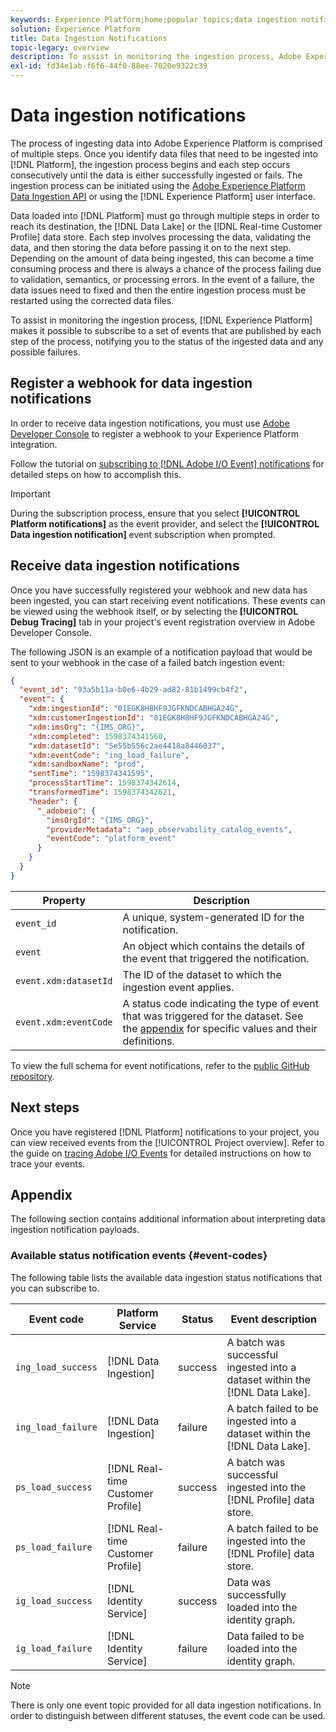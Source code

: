 ```yaml
---
keywords: Experience Platform;home;popular topics;data ingestion notifications;notifications;subscribe events;data ingestion status events;status events;subscribe;status notifications;
solution: Experience Platform
title: Data Ingestion Notifications
topic-legacy: overview
description: To assist in monitoring the ingestion process, Adobe Experience Platform makes it possible to subscribe to a set of events that are published by each step of the process, notifying you to the status of the ingested data and any possible failures.
exl-id: fd34e1ab-f6f6-44f0-88ee-7020e9322c39
---
```

# Data ingestion notifications

The process of ingesting data into Adobe Experience Platform is comprised of multiple steps. Once you identify data files that need to be ingested into [!DNL Platform], the ingestion process begins and each step occurs consecutively until the data is either successfully ingested or fails. The ingestion process can be initiated using the [Adobe Experience Platform Data Ingestion API](https://www.adobe.io/experience-platform-apis/references/data-ingestion/) or using the [!DNL Experience Platform] user interface.

Data loaded into [!DNL Platform] must go through multiple steps in order to reach its destination, the [!DNL Data Lake] or the [!DNL Real-time Customer Profile] data store. Each step involves processing the data, validating the data, and then storing the data before passing it on to the next step. Depending on the amount of data being ingested, this can become a time consuming process and there is always a chance of the process failing due to validation, semantics, or processing errors. In the event of a failure, the data issues need to fixed and then the entire ingestion process must be restarted using the corrected data files. 

To assist in monitoring the ingestion process, [!DNL Experience Platform] makes it possible to subscribe to a set of events that are published by each step of the process, notifying you to the status of the ingested data and any possible failures. 

## Register a webhook for data ingestion notifications

In order to receive data ingestion notifications, you must use [Adobe Developer Console](https://www.adobe.com/go/devs_console_ui) to register a webhook to your Experience Platform integration.

Follow the tutorial on [subscribing to [!DNL Adobe I/O Event] notifications](../../observability/alerts/subscribe.md) for detailed steps on how to accomplish this.

>[!IMPORTANT]
>
>During the subscription process, ensure that you select **[!UICONTROL Platform notifications]** as the event provider, and select the **[!UICONTROL Data ingestion notification]** event subscription when prompted.

## Receive data ingestion notifications

Once you have successfully registered your webhook and new data has been ingested, you can start receiving event notifications. These events can be viewed using the webhook itself, or by selecting the **[!UICONTROL Debug Tracing]** tab in your project's event registration overview in Adobe Developer Console.

The following JSON is an example of a notification payload that would be sent to your webhook in the case of a failed batch ingestion event:

```json
{
  "event_id": "93a5b11a-b0e6-4b29-ad82-81b1499cb4f2",
  "event": {
    "xdm:ingestionId": "01EGK8H8HF9JGFKNDCABHGA24G",
    "xdm:customerIngestionId": "01EGK8H8HF9JGFKNDCABHGA24G",
    "xdm:imsOrg": "{IMS_ORG}",
    "xdm:completed": 1598374341560,
    "xdm:datasetId": "5e55b556c2ae4418a8446037",
    "xdm:eventCode": "ing_load_failure",
    "xdm:sandboxName": "prod",
    "sentTime": "1598374341595",
    "processStartTime": 1598374342614,
    "transformedTime": 1598374342621,
    "header": {
      "_adobeio": {
        "imsOrgId": "{IMS_ORG}",
        "providerMetadata": "aep_observability_catalog_events",
        "eventCode": "platform_event"
      }
    }
  }
}
```

| Property | Description |
| --- | --- |
| `event_id` | A unique, system-generated ID for the notification. |
| `event` | An object which contains the details of the event that triggered the notification. |
| `event.xdm:datasetId` | The ID of the dataset to which the ingestion event applies. |
| `event.xdm:eventCode` | A status code indicating the type of event that was triggered for the dataset. See the [appendix](#event-codes) for specific values and their definitions. |

To view the full schema for event notifications, refer to the [public GitHub repository](https://github.com/adobe/xdm/blob/master/schemas/notifications/ingestion.schema.json).

## Next steps

Once you have registered [!DNL Platform] notifications to your project, you can view received events from the [!UICONTROL Project overview]. Refer to the guide on [tracing Adobe I/O Events](https://www.adobe.io/apis/experienceplatform/events/docs.html#!adobedocs/adobeio-events/master/support/tracing.md) for detailed instructions on how to trace your events.

## Appendix

The following section contains additional information about interpreting data ingestion notification payloads.

### Available status notification events {#event-codes}

The following table lists the available data ingestion status notifications that you can subscribe to. 

| Event code | Platform Service | Status | Event description |
| --- | ---------------- | ------ | ----------------- |
| `ing_load_success` | [!DNL Data Ingestion] | success | A batch was successful ingested into a dataset within the [!DNL Data Lake]. |
| `ing_load_failure` | [!DNL Data Ingestion] | failure | A batch failed to be ingested into a dataset within the [!DNL Data Lake]. |
| `ps_load_success` | [!DNL Real-time Customer Profile] | success | A batch was successful ingested into the [!DNL Profile] data store. |
| `ps_load_failure` | [!DNL Real-time Customer Profile] | failure | A batch failed to be ingested into the [!DNL Profile] data store. |
| `ig_load_success` | [!DNL Identity Service] | success | Data was successfully loaded into the identity graph. |
| `ig_load_failure` | [!DNL Identity Service] | failure | Data failed to be loaded into the identity graph. |

>[!NOTE]
>
>There is only one event topic provided for all data ingestion notifications. In order to distinguish between different statuses, the event code can be used.
